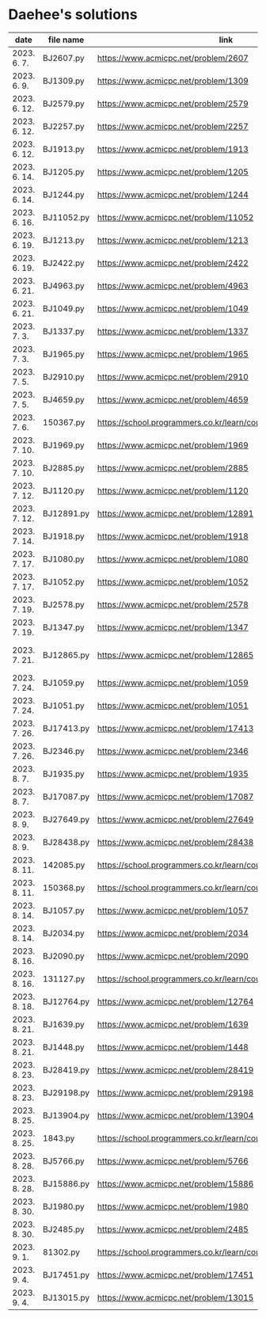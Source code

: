 # Daehee's solutions
|     date     | file name  |                               link                               |                       type                      |               remarks               |
| ------------ | ---------- | ---------------------------------------------------------------- | ----------------------------------------------- | ----------------------------------- |
| 2023. 6. 7.  | BJ2607.py  | https://www.acmicpc.net/problem/2607                             | string                                          |                                     |
| 2023. 6. 9.  | BJ1309.py  | https://www.acmicpc.net/problem/1309                             | dynamic programming                             |                                     |
| 2023. 6. 12. | BJ2579.py  | https://www.acmicpc.net/problem/2579                             | dynamic programming                             |                                     |
| 2023. 6. 12. | BJ2257.py  | https://www.acmicpc.net/problem/2257                             | stack, string                                   |                                     |
| 2023. 6. 12. | BJ1913.py  | https://www.acmicpc.net/problem/1913                             |                                                 |                                     |
| 2023. 6. 14. | BJ1205.py  | https://www.acmicpc.net/problem/1205                             |                                                 |                                     |
| 2023. 6. 14. | BJ1244.py  | https://www.acmicpc.net/problem/1244                             | simulation                                      |                                     |
| 2023. 6. 16. | BJ11052.py | https://www.acmicpc.net/problem/11052                            | dynamic programming                             |                                     |
| 2023. 6. 19. | BJ1213.py  | https://www.acmicpc.net/problem/1213                             | string, greedy                                  |                                     |
| 2023. 6. 19. | BJ2422.py  | https://www.acmicpc.net/problem/2422                             | brute force                                     |                                     |
| 2023. 6. 21. | BJ4963.py  | https://www.acmicpc.net/problem/4963                             | graph theory/search, BFS/DFS                    | not solved                          |
| 2023. 6. 21. | BJ1049.py  | https://www.acmicpc.net/problem/1049                             | mathematics(?), greedy                          | not solved                          |
| 2023. 7. 3.  | BJ1337.py  | https://www.acmicpc.net/problem/1337                             | sorting, 2-pointer                              |                                     |
| 2023. 7. 3.  | BJ1965.py  | https://www.acmicpc.net/problem/1965                             | dynamic programming                             |                                     |
| 2023. 7. 5.  | BJ2910.py  | https://www.acmicpc.net/problem/2910                             | set/map by hashing, sorting                     |                                     |
| 2023. 7. 5.  | BJ4659.py  | https://www.acmicpc.net/problem/4659                             | string                                          |                                     |
| 2023. 7. 6.  | 150367.py  | https://school.programmers.co.kr/learn/courses/30/lessons/150367 | binary tree                                     | not solved                          |
| 2023. 7. 10. | BJ1969.py  | https://www.acmicpc.net/problem/1969                             | string, greedy, brute force                     |                                     |
| 2023. 7. 10. | BJ2885.py  | https://www.acmicpc.net/problem/2885                             | mathematics(number theory), greedy              |                                     |
| 2023. 7. 12. | BJ1120.py  | https://www.acmicpc.net/problem/1120                             | string, brute force                             |                                     |
| 2023. 7. 12. | BJ12891.py | https://www.acmicpc.net/problem/12891                            | string, sliding window                          |                                     |
| 2023. 7. 14. | BJ1918.py  | https://www.acmicpc.net/problem/1918                             | stack                                           | not solved                          |
| 2023. 7. 17. | BJ1080.py  | https://www.acmicpc.net/problem/1080                             | greedy                                          |                                     |
| 2023. 7. 17. | BJ1052.py  | https://www.acmicpc.net/problem/1052                             | mathematics(?), greedy, bitmasking              |                                     |
| 2023. 7. 19. | BJ2578.py  | https://www.acmicpc.net/problem/2578                             | simulation                                      |                                     |
| 2023. 7. 19. | BJ1347.py  | https://www.acmicpc.net/problem/1347                             | simulation                                      |                                     |
| 2023. 7. 21. | BJ12865.py | https://www.acmicpc.net/problem/12865                            | dynamic programming, knapsack                   |                                     |
| 2023. 7. 24. | BJ1059.py  | https://www.acmicpc.net/problem/1059                             | mathematics(?), brute force, sorting            |                                     |
| 2023. 7. 24. | BJ1051.py  | https://www.acmicpc.net/problem/1051                             | brute force                                     |                                     |
| 2023. 7. 26. | BJ17413.py | https://www.acmicpc.net/problem/17413                            | stack, string                                   |                                     |
| 2023. 7. 26. | BJ2346.py  | https://www.acmicpc.net/problem/2346                             | deque                                           |                                     |
| 2023. 8. 7.  | BJ1935.py  | https://www.acmicpc.net/problem/1935                             | stack                                           |                                     |
| 2023. 8. 7.  | BJ17087.py | https://www.acmicpc.net/problem/17087                            | mathematics(number theory), euclidean           |                                     |
| 2023. 8. 9.  | BJ27649.py | https://www.acmicpc.net/problem/27649                            | string, parsing                                 |                                     |
| 2023. 8. 9.  | BJ28438.py | https://www.acmicpc.net/problem/28438                            | mathematics(?), ad-hoc                          |                                     |
| 2023. 8. 11. | 142085.py  | https://school.programmers.co.kr/learn/courses/30/lessons/142085 | heap                                            |                                     |
| 2023. 8. 11. | 150368.py  | https://school.programmers.co.kr/learn/courses/30/lessons/150368 | brute force                                     |                                     |
| 2023. 8. 14. | BJ1057.py  | https://www.acmicpc.net/problem/1057                             | mathematics(?), brute force                     |                                     |
| 2023. 8. 14. | BJ2034.py  | https://www.acmicpc.net/problem/2034                             | mathematics(number theory), euclidean           |                                     |
| 2023. 8. 16. | BJ2090.py  | https://www.acmicpc.net/problem/2090                             |                                                 |                                     |
| 2023. 8. 16. | 131127.py  | https://school.programmers.co.kr/learn/courses/30/lessons/131127 | sliding window                                  |                                     |
| 2023. 8. 18. | BJ12764.py | https://www.acmicpc.net/problem/12764                            | simulation, priority queue                      | not solved                          |
| 2023. 8. 21. | BJ1639.py  | https://www.acmicpc.net/problem/1639                             | brute force                                     |                                     |
| 2023. 8. 21. | BJ1448.py  | https://www.acmicpc.net/problem/1448                             | mathematics(?), greedy, sorting                 |                                     |
| 2023. 8. 23. | BJ28419.py | https://www.acmicpc.net/problem/28419                            | mathematics(?), ad-hoc                          |                                     |
| 2023. 8. 23. | BJ29198.py | https://www.acmicpc.net/problem/29198                            | string, greedy, sorting                         |                                     |
| 2023. 8. 25. | BJ13904.py | https://www.acmicpc.net/problem/13904                            | greedy, sorting, priority queue                 | not solved                          |
| 2023. 8. 25. | 1843.py    | https://school.programmers.co.kr/learn/courses/30/lessons/1843   |                                                 | not solved                          |
| 2023. 8. 28. | BJ5766.py  | https://www.acmicpc.net/problem/5766                             |                                                 |                                     |
| 2023. 8. 28. | BJ15886.py | https://www.acmicpc.net/problem/15886                            | graph theory, string                            |                                     |
| 2023. 8. 30. | BJ1980.py  | https://www.acmicpc.net/problem/1980                             | mathematics(?), brute force                     |                                     |
| 2023. 8. 30. | BJ2485.py  | https://www.acmicpc.net/problem/2485                             | mathematics(number theory), euclidean           |                                     |
| 2023. 9. 1.  | 81302.py   | https://school.programmers.co.kr/learn/courses/30/lessons/81302  |                                                 |                                     |
| 2023. 9. 4.  | BJ17451.py | https://www.acmicpc.net/problem/17451                            | mathematics(?), greedy                          |                                     |
| 2023. 9. 4.  | BJ13015.py | https://www.acmicpc.net/problem/13015                            |                                                 |                                     |